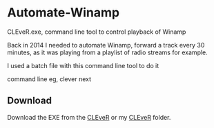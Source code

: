 # Automate-Winamp
CLEveR.exe, command line tool to control playback of Winamp

Back in 2014 I needed to automate Winamp, forward a track every 30 minutes, as it was playing from a playlist of radio streams for example.

I used a batch file with this command line tool to do it

command line eg,
clever next

## Download
Download the EXE from the [CLEveR](https://winampheritage.com/plugin/clever/58602) or my [CLEveR](https://github.com/xuan69/Automate-Winamp/blob/917f239ddc126d8f598e226918209083f837d60b/CLEveR/CLEveR.exe) folder.
